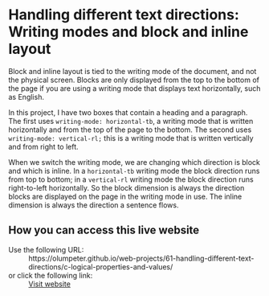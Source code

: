 # Handling different text directions: Writing modes and block and inline layout

Block and inline layout is tied to the writing mode of the document, and not the physical screen. Blocks are only displayed from the top to the bottom of the page if you are using a writing mode that displays text horizontally, such as English.
    
In this project, I have two boxes that contain a heading and a paragraph. The first uses <code>writing-mode: horizontal-tb</code>, a writing mode that is written horizontally and from the top of the page to the bottom. The second uses <code>writing-mode: vertical-rl;</code> this is a writing mode that is written vertically and from right to left.
    
When we switch the writing mode, we are changing which direction is block and which is inline. In a <code>horizontal-tb</code> writing mode the block direction runs from top to bottom; in a <code>vertical-rl</code> writing mode the block direction runs right-to-left horizontally. So the block dimension is always the direction blocks are displayed on the page in the writing mode in use. The inline dimension is always the direction a sentence flows.

## How you can access this live website

<dl>
  Use the following URL:
  <dd>
    https://olumpeter.github.io/web-projects/61-handling-different-text-directions/c-logical-properties-and-values/
  </dd>
  or click the following link:
  <dd>
    <a href="https://olumpeter.github.io/web-projects/61-handling-different-text-directions/c-logical-properties-and-values/">Visit website</a>
  </dd>
</dl>

